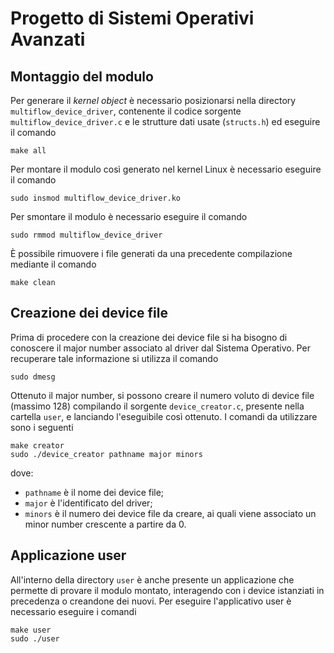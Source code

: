 # Progetto di Sistemi Operativi Avanzati

## Montaggio del modulo
Per generare il *kernel object* è necessario posizionarsi nella directory `multiflow_device_driver`, contenente il codice sorgente `multiflow_device_driver.c` e le strutture dati usate (`structs.h`) ed eseguire il comando
```
make all
```
Per montare il modulo così generato nel kernel Linux è necessario eseguire il comando
```
sudo insmod multiflow_device_driver.ko
```
Per smontare il modulo è necessario eseguire il comando
```
sudo rmmod multiflow_device_driver
```
È possibile rimuovere i file generati da una precedente compilazione mediante il comando 
```
make clean
```

## Creazione dei device file
Prima di procedere con la creazione dei device file si ha bisogno di conoscere il major number associato al driver dal Sistema Operativo. Per recuperare tale informazione si utilizza il comando 
```
sudo dmesg
```
Ottenuto il major number, si possono creare il numero voluto di device file (massimo 128) compilando il sorgente `device_creator.c`, presente nella cartella `user`, e lanciando l'eseguibile così ottenuto. I comandi da utilizzare sono i seguenti
```
make creator
sudo ./device_creator pathname major minors
```
dove:
- `pathname` è il nome dei device file;
- `major` è l'identificato del driver;
- `minors` è il numero dei device file da creare, ai quali viene associato un minor number crescente a partire da 0.

## Applicazione user
All'interno della directory `user` è anche presente un applicazione che permette di provare il modulo montato, interagendo con i device istanziati in precedenza o creandone dei nuovi. Per eseguire l'applicativo user è necessario eseguire i comandi
```
make user
sudo ./user
```
